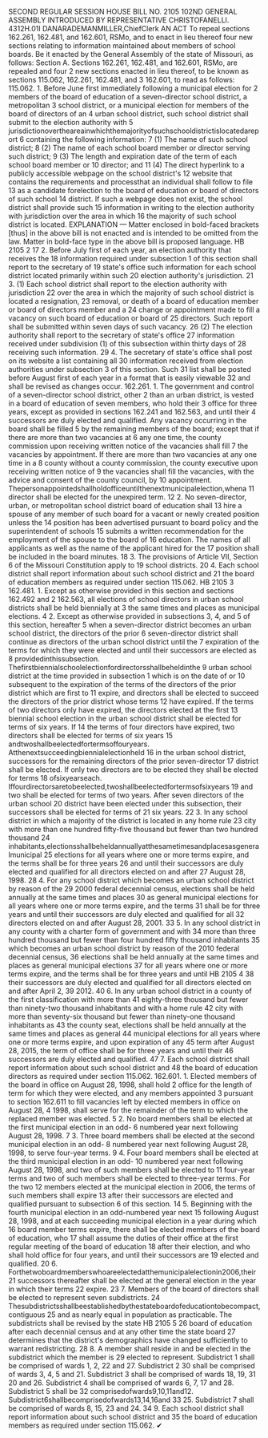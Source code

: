 SECOND REGULAR SESSION
HOUSE BILL NO. 2105
102ND GENERAL ASSEMBLY
INTRODUCED BY REPRESENTATIVE CHRISTOFANELLI.
4312H.01I DANARADEMANMILLER,ChiefClerk
AN ACT
To repeal sections 162.261, 162.481, and 162.601, RSMo, and to enact in lieu thereof four
new sections relating to information maintained about members of school boards.
Be it enacted by the General Assembly of the state of Missouri, as follows:
Section A. Sections 162.261, 162.481, and 162.601, RSMo, are repealed and four
2 new sections enacted in lieu thereof, to be known as sections 115.062, 162.261, 162.481, and
3 162.601, to read as follows:
115.062. 1. Before June first immediately following a municipal election for
2 members of the board of education of a seven-director school district, a metropolitan
3 school district, or a municipal election for members of the board of directors of an
4 urban school district, such school district shall submit to the election authority with
5 jurisdictionovertheareainwhichthemajorityofsuchschooldistrictislocatedareport
6 containing the following information:
7 (1) The name of such school district;
8 (2) The name of each school board member or director serving such district;
9 (3) The length and expiration date of the term of each school board member or
10 director; and
11 (4) The direct hyperlink to a publicly accessible webpage on the school district's
12 website that contains the requirements and processthat an individual shall follow to file
13 as a candidate forelection to the board of education or board of directors of such school
14 district. If such a webpage does not exist, the school district shall provide such
15 information in writing to the election authority with jurisdiction over the area in which
16 the majority of such school district is located.
EXPLANATION — Matter enclosed in bold-faced brackets [thus] in the above bill is not enacted and is
intended to be omitted from the law. Matter in bold-face type in the above bill is proposed language.
HB 2105 2
17 2. Before July first of each year, an election authority that receives the
18 information required under subsection 1 of this section shall report to the secretary of
19 state's office such information for each school district located primarily within such
20 election authority's jurisdiction.
21 3. (1) Each school district shall report to the election authority with jurisdiction
22 over the area in which the majority of such school district is located a resignation,
23 removal, or death of a board of education member or board of directors member and a
24 change or appointment made to fill a vacancy on such board of education or board of
25 directors. Such report shall be submitted within seven days of such vacancy.
26 (2) The election authority shall report to the secretary of state's office
27 information received under subdivision (1) of this subsection within thirty days of
28 receiving such information.
29 4. The secretary of state's office shall post on its website a list containing all
30 information received from election authorities under subsection 3 of this section. Such
31 list shall be posted before August first of each year in a format that is easily viewable
32 and shall be revised as changes occur.
162.261. 1. The government and control of a seven-director school district, other
2 than an urban district, is vested in a board of education of seven members, who hold their
3 office for three years, except as provided in sections 162.241 and 162.563, and until their
4 successors are duly elected and qualified. Any vacancy occurring in the board shall be filled
5 by the remaining members of the board; except that if there are more than two vacancies at
6 any one time, the county commission upon receiving written notice of the vacancies shall fill
7 the vacancies by appointment. If there are more than two vacancies at any one time in a
8 county without a county commission, the county executive upon receiving written notice of
9 the vacancies shall fill the vacancies, with the advice and consent of the county council, by
10 appointment. Thepersonappointedshallholdofficeuntilthenextmunicipalelection,whena
11 director shall be elected for the unexpired term.
12 2. No seven-director, urban, or metropolitan school district board of education shall
13 hire a spouse of any member of such board for a vacant or newly created position unless the
14 position has been advertised pursuant to board policy and the superintendent of schools
15 submits a written recommendation for the employment of the spouse to the board of
16 education. The names of all applicants as well as the name of the applicant hired for the
17 position shall be included in the board minutes.
18 3. The provisions of Article VII, Section 6 of the Missouri Constitution apply to
19 school districts.
20 4. Each school district shall report information about such school district and
21 the board of education members as required under section 115.062.
HB 2105 3
162.481. 1. Except as otherwise provided in this section and sections 162.492 and
2 162.563, all elections of school directors in urban school districts shall be held biennially at
3 the same times and places as municipal elections.
4 2. Except as otherwise provided in subsections 3, 4, and 5 of this section, hereafter
5 when a seven-director district becomes an urban school district, the directors of the prior
6 seven-director district shall continue as directors of the urban school district until the
7 expiration of the terms for which they were elected and until their successors are elected as
8 providedinthissubsection. Thefirstbiennialschoolelectionfordirectorsshallbeheldinthe
9 urban school district at the time provided in subsection 1 which is on the date of or
10 subsequent to the expiration of the terms of the directors of the prior district which are first to
11 expire, and directors shall be elected to succeed the directors of the prior district whose terms
12 have expired. If the terms of two directors only have expired, the directors elected at the first
13 biennial school election in the urban school district shall be elected for terms of six years. If
14 the terms of four directors have expired, two directors shall be elected for terms of six years
15 andtwoshallbeelectedfortermsoffouryears. Atthenextsucceedingbiennialelectionheld
16 in the urban school district, successors for the remaining directors of the prior seven-director
17 district shall be elected. If only two directors are to be elected they shall be elected for terms
18 ofsixyearseach. Iffourdirectorsaretobeelected,twoshallbeelectedfortermsofsixyears
19 and two shall be elected for terms of two years. After seven directors of the urban school
20 district have been elected under this subsection, their successors shall be elected for terms of
21 six years.
22 3. In any school district in which a majority of the district is located in any home rule
23 city with more than one hundred fifty-five thousand but fewer than two hundred thousand
24 inhabitants,electionsshallbeheldannuallyatthesametimesandplacesasgeneralmunicipal
25 elections for all years where one or more terms expire, and the terms shall be for three years
26 and until their successors are duly elected and qualified for all directors elected on and after
27 August 28, 1998.
28 4. For any school district which becomes an urban school district by reason of the
29 2000 federal decennial census, elections shall be held annually at the same times and places
30 as general municipal elections for all years where one or more terms expire, and the terms
31 shall be for three years and until their successors are duly elected and qualified for all
32 directors elected on and after August 28, 2001.
33 5. In any school district in any county with a charter form of government and with
34 more than three hundred thousand but fewer than four hundred fifty thousand inhabitants
35 which becomes an urban school district by reason of the 2010 federal decennial census,
36 elections shall be held annually at the same times and places as general municipal elections
37 for all years where one or more terms expire, and the terms shall be for three years and until
HB 2105 4
38 their successors are duly elected and qualified for all directors elected on and after April 2,
39 2012.
40 6. In any urban school district in a county of the first classification with more than
41 eighty-three thousand but fewer than ninety-two thousand inhabitants and with a home rule
42 city with more than seventy-six thousand but fewer than ninety-one thousand inhabitants as
43 the county seat, elections shall be held annually at the same times and places as general
44 municipal elections for all years where one or more terms expire, and upon expiration of any
45 term after August 28, 2015, the term of office shall be for three years and until their
46 successors are duly elected and qualified.
47 7. Each school district shall report information about such school district and
48 the board of education directors as required under section 115.062.
162.601. 1. Elected members of the board in office on August 28, 1998, shall hold
2 office for the length of term for which they were elected, and any members appointed
3 pursuant to section 162.611 to fill vacancies left by elected members in office on August 28,
4 1998, shall serve for the remainder of the term to which the replaced member was elected.
5 2. No board members shall be elected at the first municipal election in an odd-
6 numbered year next following August 28, 1998.
7 3. Three board members shall be elected at the second municipal election in an odd-
8 numbered year next following August 28, 1998, to serve four-year terms.
9 4. Four board members shall be elected at the third municipal election in an odd-
10 numbered year next following August 28, 1998, and two of such members shall be elected to
11 four-year terms and two of such members shall be elected to three-year terms. For the two
12 members elected at the municipal election in 2006, the terms of such members shall expire
13 after their successors are elected and qualified pursuant to subsection 6 of this section.
14 5. Beginning with the fourth municipal election in an odd-numbered year next
15 following August 28, 1998, and at each succeeding municipal election in a year during which
16 board member terms expire, there shall be elected members of the board of education, who
17 shall assume the duties of their office at the first regular meeting of the board of education
18 after their election, and who shall hold office for four years, and until their successors are
19 elected and qualified.
20 6. Forthetwoboardmemberswhoareelectedatthemunicipalelectionin2006,their
21 successors thereafter shall be elected at the general election in the year in which their terms
22 expire.
23 7. Members of the board of directors shall be elected to represent seven subdistricts.
24 Thesubdistrictsshallbeestablishedbythestateboardofeducationtobecompact,contiguous
25 and as nearly equal in population as practicable. The subdistricts shall be revised by the state
HB 2105 5
26 board of education after each decennial census and at any other time the state board
27 determines that the district's demographics have changed sufficiently to warrant redistricting.
28 8. A member shall reside in and be elected in the subdistrict which the member is
29 elected to represent. Subdistrict 1 shall be comprised of wards 1, 2, 22 and 27. Subdistrict 2
30 shall be comprised of wards 3, 4, 5 and 21. Subdistrict 3 shall be comprised of wards 18, 19,
31 20 and 26. Subdistrict 4 shall be comprised of wards 6, 7, 17 and 28. Subdistrict 5 shall be
32 comprisedofwards9,10,11and12. Subdistrict6shallbecomprisedofwards13,14,16and
33 25. Subdistrict 7 shall be comprised of wards 8, 15, 23 and 24.
34 9. Each school district shall report information about such school district and
35 the board of education members as required under section 115.062.
✔